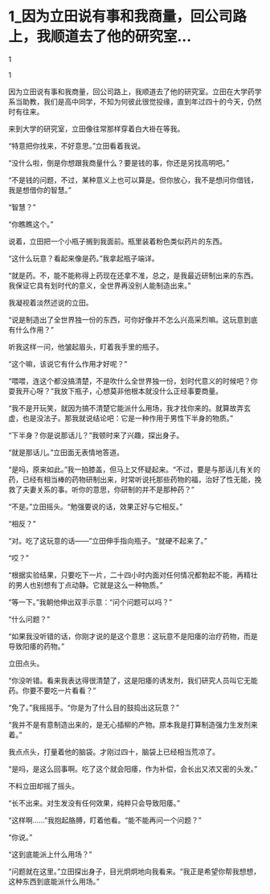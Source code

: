 # 1_因为立田说有事和我商量，回公司路上，我顺道去了他的研究室...

1

1

因为立田说有事和我商量，回公司路上，我顺道去了他的研究室。立田在大学药学系当助教，我们是高中同学，不知为何彼此很觉投缘，直到年过四十的今天，仍然时有往来。

来到大学的研究室，立田像往常那样穿着白大褂在等我。

“特意把你找来，不好意思。”立田看着我说。

“没什么啦，倒是你想跟我商量什么？要是钱的事，你还是另找高明吧。”

“不是钱的问题，不过，某种意义上也可以算是。但你放心，我不是想问你借钱，我是想借你的智慧。”

“智慧？”

“你瞧瞧这个。”

说着，立田把一个小瓶子搁到我面前。瓶里装着粉色类似药片的东西。

“这什么玩意？看起来像是药。”我拿起瓶子端详。

“就是药。不，能不能称得上药现在还拿不准，总之，是我最近研制出来的东西。我保证它具有划时代的意义，全世界再没别人能制造出来。”

我凝视着淡然述说的立田。

“说是制造出了全世界独一份的东西，可你好像并不怎么兴高采烈嘛。这玩意到底有什么作用？”

听我这样一问，他皱起眉头，盯着我手里的瓶子。

“这个嘛，该说它有什么作用才好呢？”

“喂喂，连这个都没搞清楚，不是吹什么全世界独一份，划时代意义的时候吧？你耍我开心呀？”我放下瓶子，心想莫非他根本就没什么正经事要商量。

“我不是开玩笑，就因为搞不清楚它能派什么用场，我才找你来的。就算故弄玄虚，也是没法子。那我就说结论吧：它是一种作用于男性下半身的物质。”

“下半身？你是说那话儿？”我顿时来了兴趣，探出身子。

“就是那话儿。”立田面无表情地答道。

“是吗，原来如此。”我一拍膝盖，但马上又怀疑起来。“不过，要是与那话儿有关的药，已经有相当棒的药物研制出来，时常听说托那些药物的福，治好了性无能，挽救了夫妻关系的事。听你的意思，你研制的并不是那种药？”

“不是。”立田摇头。“勉强要说的话，效果正好与它相反。”

“相反？”

“对。吃了这玩意的话——”立田伸手指向瓶子。“就硬不起来了。”

“哎？”

“根据实验结果，只要吃下一片，二十四小时内面对任何情况都勃起不能，再精壮的男人也别想有丁点动静。它就是这么一种物质。”

“等一下。”我朝他伸出双手示意：“问个问题可以吗？”

“什么问题？”

“如果我没听错的话，你刚才说的是这个意思：这玩意不是阳痿的治疗药物，而是导致阳痿的药物。”

立田点头。

“你没听错。看来我表达得很清楚了，这是阳痿的诱发剂，我们研究人员叫它无能药。你要不要吃一片看看？”

“免了。”我摇摇手。“你是为了什么目的鼓捣出这玩意？”

“我并不是有意制造出来的，是无心插柳的产物。原本我是打算制造强力生发剂来着。”

我点点头，打量着他的脑袋。才刚过四十，脑袋上已经相当荒凉了。

“是吗，是这么回事啊。吃了这个就会阳痿，作为补偿，会长出又浓又密的头发。”

不料立田却摇了摇头。

“长不出来。对生发没有任何效果，纯粹只会导致阳痿。”

“这样啊……”我抱起胳膊，盯着他看。“能不能再问一个问题？”

“你说。”

“这到底能派上什么用场？”

“问题就在这里。”立田探出身子，目光炯炯地向我看来。“我正是希望你帮我想想，这种东西到底能派什么用场。”